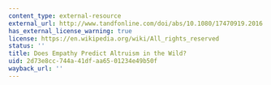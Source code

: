 ```yaml
---
content_type: external-resource
external_url: http://www.tandfonline.com/doi/abs/10.1080/17470919.2016.1249944
has_external_license_warning: true
license: https://en.wikipedia.org/wiki/All_rights_reserved
status: ''
title: Does Empathy Predict Altruism in the Wild?
uid: 2d73e8cc-744a-41df-aa65-01234e49b50f
wayback_url: ''
---
```

